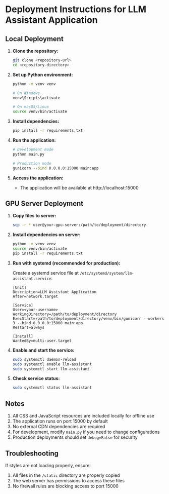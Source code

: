 # Deployment Instructions for LLM Assistant Application

## Local Deployment

1. **Clone the repository:**
   ```bash
   git clone <repository-url>
   cd <repository-directory>
   ```

2. **Set up Python environment:**
   ```bash
   python -m venv venv
   
   # On Windows
   venv\Scripts\activate
   
   # On macOS/Linux
   source venv/bin/activate
   ```

3. **Install dependencies:**
   ```bash
   pip install -r requirements.txt
   ```

4. **Run the application:**
   ```bash
   # Development mode
   python main.py
   
   # Production mode
   gunicorn --bind 0.0.0.0:15000 main:app
   ```

5. **Access the application:**
   - The application will be available at http://localhost:15000

## GPU Server Deployment

1. **Copy files to server:**
   ```bash
   scp -r * user@your-gpu-server:/path/to/deployment/directory
   ```

2. **Install dependencies on server:**
   ```bash
   python -m venv venv
   source venv/bin/activate
   pip install -r requirements.txt
   ```

3. **Run with systemd (recommended for production):**
   
   Create a systemd service file at `/etc/systemd/system/llm-assistant.service`:
   ```
   [Unit]
   Description=LLM Assistant Application
   After=network.target
   
   [Service]
   User=<your-username>
   WorkingDirectory=/path/to/deployment/directory
   ExecStart=/path/to/deployment/directory/venv/bin/gunicorn --workers 3 --bind 0.0.0.0:15000 main:app
   Restart=always
   
   [Install]
   WantedBy=multi-user.target
   ```

4. **Enable and start the service:**
   ```bash
   sudo systemctl daemon-reload
   sudo systemctl enable llm-assistant
   sudo systemctl start llm-assistant
   ```

5. **Check service status:**
   ```bash
   sudo systemctl status llm-assistant
   ```

## Notes

1. All CSS and JavaScript resources are included locally for offline use
2. The application runs on port 15000 by default
3. No external CDN dependencies are required
4. For development, modify `main.py` if you need to change configurations
5. Production deployments should set `debug=False` for security

## Troubleshooting

If styles are not loading properly, ensure:
1. All files in the `/static` directory are properly copied
2. The web server has permissions to access these files
3. No firewall rules are blocking access to port 15000